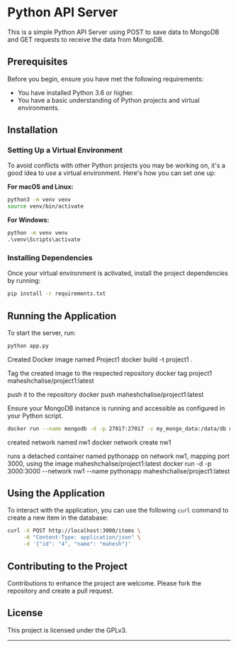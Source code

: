 
# Python API Server

This is a simple Python API Server using POST to save data to MongoDB and GET requests to receive the data from MongoDB.

## Prerequisites

Before you begin, ensure you have met the following requirements:

- You have installed Python 3.6 or higher.
- You have a basic understanding of Python projects and virtual environments.

## Installation

### Setting Up a Virtual Environment

To avoid conflicts with other Python projects you may be working on, it's a good idea to use a virtual environment. Here's how you can set one up:

**For macOS and Linux:**

```bash
python3 -m venv venv
source venv/bin/activate
```

**For Windows:**

```cmd
python -m venv venv
.\venv\Scripts\activate
```

### Installing Dependencies

Once your virtual environment is activated, install the project dependencies by running:

```bash
pip install -r requirements.txt
```

## Running the Application

To start the server, run:

```bash
python app.py
```

Created Docker image named Project1
docker build -t  project1 .

Tag the created image to the respected repository
docker tag project1 maheshchalise/project1:latest

push it to the repository
docker push maheshchalise/project1:latest

Ensure your MongoDB instance is running and accessible as configured in your Python script.
```bash
docker run --name mongodb -d -p 27017:27017 -v my_mongo_data:/data/db mongo:latest
```
created network named nw1
docker network create nw1  

runs a detached container named pythonapp on network nw1, mapping port 3000, using the image maheshchalise/project1:latest
docker run -d -p 3000:3000 --network nw1 --name pythonapp maheshchalise/project1:latest


## Using the Application

To interact with the application, you can use the following `curl` command to create a new item in the database:

```bash
curl -X POST http://localhost:3000/items \
     -H "Content-Type: application/json" \
     -d '{"id": "4", "name": "mahesh"}'
```

## Contributing to the Project

Contributions to enhance the project are welcome. Please fork the repository and create a pull request.

## License

This project is licensed under the GPLv3.

---


